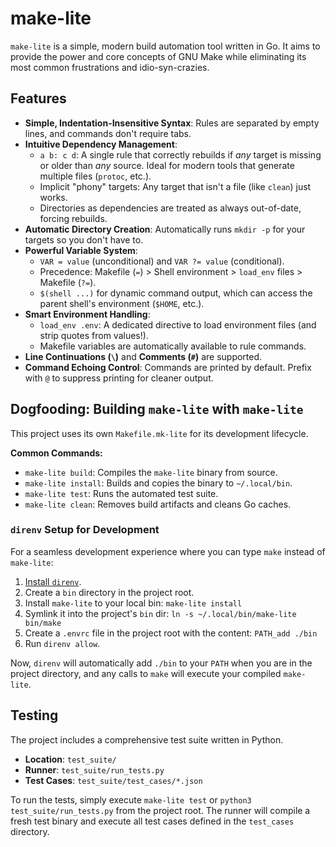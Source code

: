 # make-lite

`make-lite` is a simple, modern build automation tool written in Go. It aims to provide the power and core concepts of GNU Make while eliminating its most common frustrations and idio-syn-crazies.

## Features

- **Simple, Indentation-Insensitive Syntax**: Rules are separated by empty lines, and commands don't require tabs.
- **Intuitive Dependency Management**:
    - `a b: c d`: A single rule that correctly rebuilds if *any* target is missing or older than *any* source. Ideal for modern tools that generate multiple files (`protoc`, etc.).
    - Implicit "phony" targets: Any target that isn't a file (like `clean`) just works.
    - Directories as dependencies are treated as always out-of-date, forcing rebuilds.
- **Automatic Directory Creation**: Automatically runs `mkdir -p` for your targets so you don't have to.
- **Powerful Variable System**:
    - `VAR = value` (unconditional) and `VAR ?= value` (conditional).
    - Precedence: Makefile (`=`) > Shell environment >  `load_env` files > Makefile (`?=`).
    - `$(shell ...)` for dynamic command output, which can access the parent shell's environment (`$HOME`, etc.).
- **Smart Environment Handling**:
    - `load_env .env`: A dedicated directive to load environment files (and strip quotes from values!).
    - Makefile variables are automatically available to rule commands.
- **Line Continuations (`\`)** and **Comments (`#`)** are supported.
- **Command Echoing Control**: Commands are printed by default. Prefix with `@` to suppress printing for cleaner output.

## Dogfooding: Building `make-lite` with `make-lite`

This project uses its own `Makefile.mk-lite` for its development lifecycle.

**Common Commands:**

-   `make-lite build`: Compiles the `make-lite` binary from source.
-   `make-lite install`: Builds and copies the binary to `~/.local/bin`.
-   `make-lite test`: Runs the automated test suite.
-   `make-lite clean`: Removes build artifacts and cleans Go caches.

### `direnv` Setup for Development

For a seamless development experience where you can type `make` instead of `make-lite`:

1.  [Install `direnv`](https://direnv.net/docs/installation.html).
2.  Create a `bin` directory in the project root.
3.  Install `make-lite` to your local bin: `make-lite install`
4.  Symlink it into the project's `bin` dir: `ln -s ~/.local/bin/make-lite bin/make`
5.  Create a `.envrc` file in the project root with the content: `PATH_add ./bin`
6.  Run `direnv allow`.

Now, `direnv` will automatically add `./bin` to your `PATH` when you are in the project directory, and any calls to `make` will execute your compiled `make-lite`.

## Testing

The project includes a comprehensive test suite written in Python.

-   **Location**: `test_suite/`
-   **Runner**: `test_suite/run_tests.py`
-   **Test Cases**: `test_suite/test_cases/*.json`

To run the tests, simply execute `make-lite test` or `python3 test_suite/run_tests.py` from the project root. The runner will compile a fresh test binary and execute all test cases defined in the `test_cases` directory.
